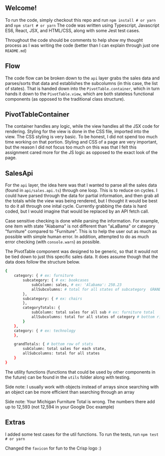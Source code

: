 ## Welcome!
To run the code, simply checkout this repo and run `npm install # or yarn` and `npm start # or yarn` 
The code was written using Typescript, Javascript ES6, React, JSX, and HTML/CSS, along with some Jest test cases.

Throughout the code should be comments to help show my thought process as I was writing the code (better than I can explain through just one `README.md`) 

## Flow
The code flow can be broken down to the `api` layer grabs the sales data and parses/sorts that data and establishes the subcolumns (in this case, the list of states). That is handed down into the `PivotTable.container`, which in turn hands it down to the `PivotTable.view`, which are both stateless functional components (as opposed to the traditional class structure). 

## PivotTableContainer
The container handles any logic, while the view handles all the JSX code for rendering. Styling for the view is done in the CSS file, imported into the view. The CSS styling is very basic. To be honest, I did not spend too much time working on that portion. Styling and CSS of a page are very important, but the reason I did not focus too much on this was that I felt this assignment cared more for the JS logic as opposed to the exact look of the page.

## SalesApi
For the `api` layer, the idea here was that I wanted to parse all the sales data (found in `api/sales.api.ts`) through one loop. This is to reduce on cycles. I could have parsed through the data for partial information, and then grab all the totals while the view was being rendered, but I thought it would be best to do it all through one inital cycle. Currently grabbing the data is hard coded, but I would imagine that would be replaced by an API fetch call. 

Case sensitive checking is done while parsing the information. For example, one item with state "Alabama" is not different than "aLaBama" or category "furniture" compared to "Furniture". This is to help the user out as much as possible with simple human error. In addition, attempted to do as much error checking (with `console.warn`) as possible. 

The PivotTable component was designed to be generic, so that it would not be tied down to just this specific sales data. It does assume though that the data does follow the structure below. 
```sh
{
    category: { # ex: furniture
        subcategory: { # ex: bookcases
            subColumn: sales, # ex: 'Alabama': 250.23
            allSubcolumns: # total for all states of subcategory  GRAND TOTAL
        },
        subcategory: { # ex: chairs
        },
        categoryTotals: {
            subColumn: total sales for all sub # ex: furniture total
            allSubcolumns: total for all states of category # bottom right corner
        }
    },
    category: { # ex: technology
    },

    grandTotals: { # bottom row of stats
        subColumn: total sales for each state,
        allSubcolumns: total for all states
    }
}
```

The utility functions (functions that could be used by other components in the future) can be found in the `utils` folder along with testing.

Side note: I usually work with objects instead of arrays since searching with an object can be more efficient than searching through an array

Side note: Your Michigan Furniture Total is wrong. The numbers there add up to 12,593 (not 12,594 in your Google Doc example) 

## Extras
I added some test cases for the util functions. To run the tests, run `npm test # or yarn` 

Changed the `favicon` for fun to the Crisp logo :)